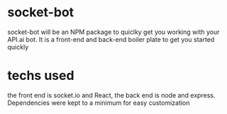 # socket-bot
socket-bot will be an NPM package to quiclky get you working with your API.ai bot.
It is a front-end and back-end boiler plate to get you started quickly

# techs used 
the front end is socket.io and React, the back end is node and express.
Dependencies were kept to a minimum for easy customization
